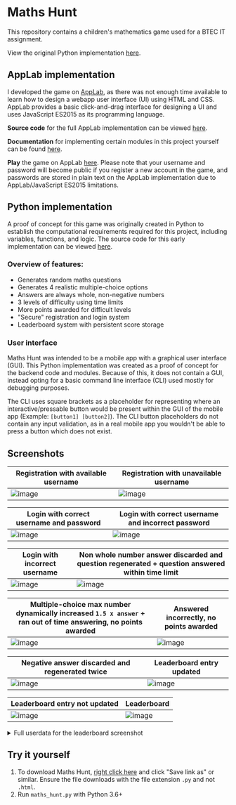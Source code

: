 # Maths Hunt
This repository contains a children's mathematics game used for a BTEC IT assignment.

View the original Python implementation [here](#python-implementation).

## AppLab implementation
I developed the game on [AppLab](https://code.org/educate/applab), as there was not enough time available to learn how to design a webapp user interface (UI) using HTML and CSS. AppLab provides a basic click-and-drag interface for designing a UI and uses JavaScript ES2015 as its programming language.

**Source code** for the full AppLab implementation can be viewed [here](maths_hunt.js).

**Documentation** for implementing certain modules in this project yourself can be found [here](DOCUMENTATION.md).

**Play** the game on AppLab [here](https://studio.code.org/projects/applab/tnyvPR89_9SjyNsJAzUVjOgN2FZoqLe5gJeTu28waDw). Please note that your username and password will become public if you register a new account in the game, and passwords are stored in plain text on the AppLab implementation due to AppLab/JavaScript ES2015 limitations.

## Python implementation
A proof of concept for this game was originally created in Python to establish the computational requirements required for this project, including variables, functions, and logic. The source code for this early implementation can be viewed [here](maths_hunt.py).

### Overview of features:
- Generates random maths questions
- Generates 4 realistic multiple-choice options
- Answers are always whole, non-negative numbers
- 3 levels of difficulty using time limits
- More points awarded for difficult levels
- "Secure" registration and login system
- Leaderboard system with persistent score storage

### User interface
Maths Hunt was intended to be a mobile app with a graphical user interface (GUI). This Python implementation was created as a proof of concept for the backend code and modules. Because of this, it does not contain a GUI, instead opting for a basic command line interface (CLI) used mostly for debugging purposes.

The CLI uses square brackets as a placeholder for representing where an interactive/pressable button would be present within the GUI of the mobile app (Example: `[button1] [button2]`). The CLI button placeholders do not contain any input validation, as in a real mobile app you wouldn't be able to press a button which does not exist.

## Screenshots
|Registration with available username|Registration with unavailable username|
|-|-|
|![image](https://user-images.githubusercontent.com/24913281/157337884-4b83e20d-581b-4c4d-a07a-5f2c2ac384e6.png)|![image](https://user-images.githubusercontent.com/24913281/157336813-9121f7fe-6dd6-4170-b10d-ce7c6c5b7c94.png)|

|Login with correct username and password|Login with correct username and incorrect password|
|-|-|
|![image](https://user-images.githubusercontent.com/24913281/157336561-33a7bde6-7ef0-4db1-bbdd-cacf45f472f8.png)|![image](https://user-images.githubusercontent.com/24913281/157337254-2209bb78-fab1-44cd-bd83-8443b37e36a7.png)|

|Login with incorrect username|Non whole number answer discarded and question regenerated + question answered within time limit|
|-|-|
|![image](https://user-images.githubusercontent.com/24913281/157337597-df432538-0823-46f7-be18-cb77fd8d9a7a.png)|![image](https://user-images.githubusercontent.com/24913281/157338762-d55a037a-ff3b-4bb1-abd8-b561cc061d10.png)|

|Multiple-choice max number dynamically increased `1.5 x answer` + ran out of time answering, no points awarded|Answered incorrectly, no points awarded|
|-|-|
|![image](https://user-images.githubusercontent.com/24913281/157339096-fea91a1e-0b37-4bc8-84dc-81dab31b6528.png)|![image](https://user-images.githubusercontent.com/24913281/157339241-8f341bb6-f88e-472e-8ef4-a78f6ef39690.png)|

|Negative answer discarded and regenerated twice|Leaderboard entry updated|
|-|-|
|![image](https://user-images.githubusercontent.com/24913281/157339673-be307e48-c551-46d0-89f3-4d25e96ac9c6.png)|![image](https://user-images.githubusercontent.com/24913281/157339967-fa568153-a422-4db7-992e-ea88f2e37536.png)|

|Leaderboard entry not updated|Leaderboard|
|-|-|
|![image](https://user-images.githubusercontent.com/24913281/157340263-9ac7faa1-ab6c-4913-8b5e-80fae8cbe9bb.png)|![image](https://user-images.githubusercontent.com/24913281/157340719-6f6fc986-3bdc-4788-bfa1-1cf1ffe368e6.png)|

<details>
  <summary>Full userdata for the leaderboard screenshot</summary>

```json
{
  "smcclennon": {
    "highscore": 12,
    "salt": "5gffCVeALTKJlfQXn6IJcJZv9A89N95ibBAFlLJYkVs=",
    "key": "Fpg81UuqzXjPL4mWdeer4szZm6Ub173TTb3RLso6JIY="
  },
  "bob": {
    "highscore": 2,
    "salt": "LiN/cqU60tqELC0ZG6nUlmkwWJLGlfxvkOaITkMR7v4=",
    "key": "h+11V71kbv+RA4tU1+ppUpCa6K+CDqQ5rPtZUXesJfs="
  },
  "simon": {
    "highscore": 9,
    "salt": "9QVAFKU3YGUi+2wAYwZn3kJwhIq3Cnnkdbj19tgtoYE=",
    "key": "DnG803Zqafn7ntoz9C04PUIbYRUOogahJpSceKrO5KI="
  },
  "john": {
    "highscore": 4,
    "salt": "bqzlE6nIsjYdm9PtPDr5tXeLuoawZcD630ufjD2zAqc=",
    "key": "IXjs3+WXdQkaZh8UlGWoUD/Ot5greMexkMaHeyzFzzk="
  },
  "tiger": {
    "highscore": 7,
    "salt": "qSKljzlj4beU8EujkFGGbIQtBEVz8TL5ac3KP28e1vk=",
    "key": "XQQzolcOSKqhe+lRYfZLkkhyFgXGnfDmvXRhCfebzSY="
  },
  "snake": {
    "highscore": 10,
    "salt": "Q/KRui3T/GOsVJYpcvQW3VNlUnNeQkk3Q//QO7XA73A=",
    "key": "7BHGNI89Fw4oxPUDGMUcAVlrmaFySRIdHi6cV+aLARc="
  }
}
```
</details>

## Try it yourself
1. To download Maths Hunt, [right click here](https://raw.githubusercontent.com/smcclennon/mathshunt/master/maths_hunt.py) and click "Save link as" or similar. Ensure the file downloads with the file extension `.py` and not `.html`.
2. Run `maths_hunt.py` with Python 3.6+
